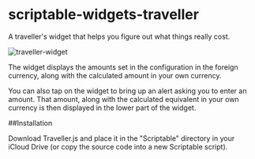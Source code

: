 # scriptable-widgets-traveller
A traveller's widget that helps you figure out what things really cost.

![traveller-widget](https://github.com/pinballseeker/scriptable-widgets-traveller/assets/72741095/25feea2c-1b65-4529-ab4d-89503e9a4f42)

The widget displays the amounts set in the configuration in the foreign currency, along with the calculated amount in your own currency.

You can also tap on the widget to bring up an alert asking you to enter an amount. That amount, along with the calculated equivalent in your own currency is then displayed in the lower part of the widget.

##Installation

Download Traveller.js and place it in the "Scriptable" directory in your iCloud Drive (or copy the source code into a new Scriptable script).
